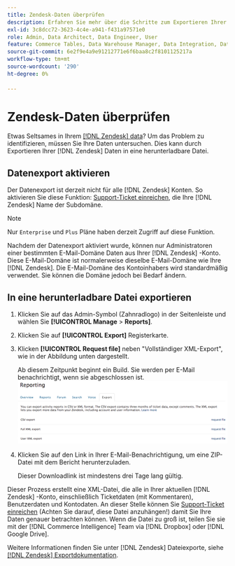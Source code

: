 ```yaml
---
title: Zendesk-Daten überprüfen
description: Erfahren Sie mehr über die Schritte zum Exportieren Ihrer Zendesk-Daten.
exl-id: 3c8dcc72-3623-4c4e-a941-f431a97571e0
role: Admin, Data Architect, Data Engineer, User
feature: Commerce Tables, Data Warehouse Manager, Data Integration, Data Import/Export
source-git-commit: 6e2f9e4a9e91212771e6f6baa8c2f8101125217a
workflow-type: tm+mt
source-wordcount: '290'
ht-degree: 0%

---
```


# Zendesk-Daten überprüfen

Etwas Seltsames in Ihrem [[!DNL Zendesk] data](../integrations/exp-zendesk-data.md)? Um das Problem zu identifizieren, müssen Sie Ihre Daten untersuchen. Dies kann durch Exportieren Ihrer [!DNL Zendesk] Daten in eine herunterladbare Datei.

## Datenexport aktivieren

Der Datenexport ist derzeit nicht für alle [!DNL Zendesk] Konten. So aktivieren Sie diese Funktion: [Support-Ticket einreichen](https://experienceleague.adobe.com/docs/commerce-knowledge-base/kb/troubleshooting/miscellaneous/mbi-service-policies.html), die Ihre [!DNL Zendesk] Name der Subdomäne.

>[!NOTE]
>
>Nur `Enterprise` und `Plus` Pläne haben derzeit Zugriff auf diese Funktion.

Nachdem der Datenexport aktiviert wurde, können nur Administratoren einer bestimmten E-Mail-Domäne Daten aus Ihrer [!DNL Zendesk] -Konto. Diese E-Mail-Domäne ist normalerweise dieselbe E-Mail-Domäne wie Ihre [!DNL Zendesk]. Die E-Mail-Domäne des Kontoinhabers wird standardmäßig verwendet. Sie können die Domäne jedoch bei Bedarf ändern.

## In eine herunterladbare Datei exportieren

1. Klicken Sie auf das Admin-Symbol (Zahnradlogo) in der Seitenleiste und wählen Sie **[!UICONTROL Manage** > **Reports]**.
1. Klicken Sie auf **[!UICONTROL Export]** Registerkarte.
1. Klicken **[!UICONTROL Request file]** neben &quot;Vollständiger XML-Export&quot;, wie in der Abbildung unten dargestellt.

   Ab diesem Zeitpunkt beginnt ein Build. Sie werden per E-Mail benachrichtigt, wenn sie abgeschlossen ist.
   ![reports_export_new.png](../../../assets/reports_export_new.png)

1. Klicken Sie auf den Link in Ihrer E-Mail-Benachrichtigung, um eine ZIP-Datei mit dem Bericht herunterzuladen.

   Dieser Downloadlink ist mindestens drei Tage lang gültig.

Dieser Prozess erstellt eine XML-Datei, die alle in Ihrer aktuellen [!DNL Zendesk] -Konto, einschließlich Ticketdaten (mit Kommentaren), Benutzerdaten und Kontodaten. An dieser Stelle können Sie [Support-Ticket einreichen](https://experienceleague.adobe.com/docs/commerce-knowledge-base/kb/troubleshooting/miscellaneous/mbi-service-policies.html) (Achten Sie darauf, diese Datei anzuhängen!) damit Sie Ihre Daten genauer betrachten können. Wenn die Datei zu groß ist, teilen Sie sie mit der [!DNL Commerce Intelligence] Team via [!DNL Dropbox] oder [!DNL Google Drive].

Weitere Informationen finden Sie unter [!DNL Zendesk] Dateiexporte, siehe [[!DNL Zendesk] Exportdokumentation](https://support.zendesk.com/hc/en-us/articles/4408886165402-Exporting-data-to-a-JSON-CSV-or-XML-file).
